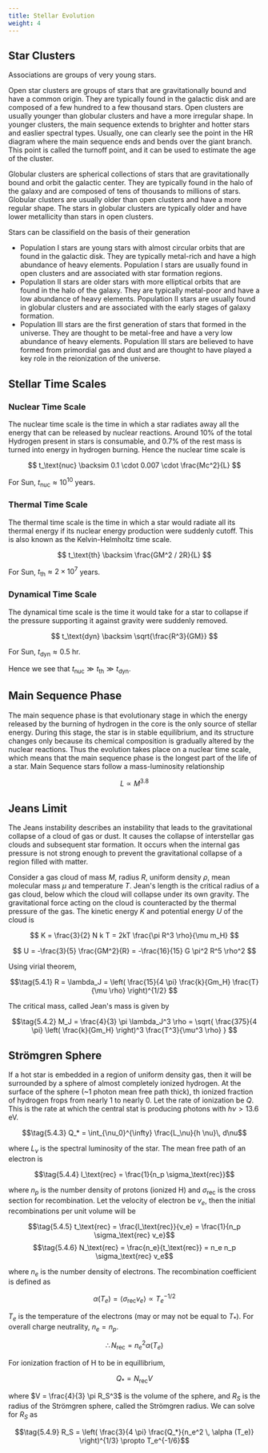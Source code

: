 ```yaml
---
title: Stellar Evolution
weight: 4
---
```


## Star Clusters

Associations are groups of very young stars.

Open star clusters are groups of stars that are gravitationally bound and have a common origin. They are typically found in the galactic disk and are composed of a few hundred to a few thousand stars. Open clusters are usually younger than globular clusters and have a more irregular shape. In younger clusters, the main sequence extends to brighter and hotter stars and easlier spectral types. Usually, one can clearly see the point in the HR diagram where the main sequence ends and bends over the giant branch. This point is called the turnoff point, and it can be used to estimate the age of the cluster.

Globular clusters are spherical collections of stars that are gravitationally bound and orbit the galactic center. They are typically found in the halo of the galaxy and are composed of tens of thousands to millions of stars. Globular clusters are usually older than open clusters and have a more regular shape. The stars in globular clusters are typically older and have lower metallicity than stars in open clusters.

Stars can be classifield on the basis of their generation

- Population I stars are young stars with almost circular orbits that are found in the galactic disk. They are typically metal-rich and have a high abundance of heavy elements. Population I stars are usually found in open clusters and are associated with star formation regions.
- Population II stars are older stars with more elliptical orbits that are found in the halo of the galaxy. They are typically metal-poor and have a low abundance of heavy elements. Population II stars are usually found in globular clusters and are associated with the early stages of galaxy formation.
- Population III stars are the first generation of stars that formed in the universe. They are thought to be metal-free and have a very low abundance of heavy elements. Population III stars are believed to have formed from primordial gas and dust and are thought to have played a key role in the reionization of the universe.

## Stellar Time Scales

### Nuclear Time Scale

The nuclear time scale is the time in which a star radiates away all the energy that can be released by nuclear reactions. Around $10$% of the total Hydrogen present in stars is consumable, and $0.7$% of the rest mass is turned into energy in hydrogen burning. Hence the nuclear time scale is

$$ t_\text{nuc} \backsim 0.1 \cdot 0.007 \cdot \frac{Mc^2}{L} $$

For Sun, $t_\text{nuc} \approx 10^{10}$ years.

### Thermal Time Scale

The thermal time scale is the time in which a star would radiate all its thermal energy if its nuclear energy production were suddenly cutoff. This is also known as the Kelvin-Helmholtz time scale.

$$ t_\text{th} \backsim \frac{GM^2 / 2R}{L} $$

For Sun, $t_\text{th} \approx 2 \times 10^{7}$ years.

### Dynamical Time Scale

The dynamical time scale is the time it would take for a star to collapse if the pressure supporting it against gravity were suddenly removed.

$$ t_\text{dyn} \backsim \sqrt{\frac{R^3}{GM}} $$

For Sun, $t_\text{dyn} \approx 0.5$ hr.

Hence we see that $t_\text{nuc} \gg t_\text{th} \gg t_\text{dyn}$.

## Main Sequence Phase

The main sequence phase is that evolutionary stage in which the energy released by the burning of hydrogen in the core is the only source of stellar energy. During this stage, the star is in stable equilibrium, and its structure changes only because its chemical composition is gradually altered by the nuclear reactions. Thus the evolution takes place on a nuclear time scale, which means that the main sequence phase is the longest part of the life of a star. Main Sequence stars follow a mass-luminosity relationship

$$ L \propto M^{3.8} $$

## Jeans Limit

The Jeans instability describes an instability that leads to the gravitational collapse of a cloud of gas or dust. It causes the collapse of interstellar gas clouds and subsequent star formation. It occurs when the internal gas pressure is not strong enough to prevent the gravitational collapse of a region filled with matter.

Consider a gas cloud of mass $M$, radius $R$, uniform density $\rho$, mean molecular mass $\mu$ and temperature $T$. Jean's length is the critical radius of a gas cloud, below which the cloud will collapse under its own gravity. The gravitational force acting on the cloud is counteracted by the thermal pressure of the gas. The kinetic energy $K$ and potential energy $U$ of the cloud is

$$ K = \frac{3}{2} N k T = 2kT \frac{\pi R^3 \rho}{\mu m_H} $$

$$ U = -\frac{3}{5} \frac{GM^2}{R} = -\frac{16}{15} G \pi^2 R^5 \rho^2 $$

Using virial theorem,

$$\tag{5.4.1} R = \lambda_J = \left( \frac{15}{4 \pi} \frac{k}{Gm_H} \frac{T}{\mu \rho} \right)^{1/2} $$

The critical mass, called Jean's mass is given by

$$\tag{5.4.2} M_J = \frac{4}{3} \pi \lambda_J^3 \rho = \sqrt{ \frac{375}{4 \pi} \left( \frac{k}{Gm_H} \right)^3 \frac{T^3}{\mu^3 \rho} } $$

## Strömgren Sphere

If a hot star is embedded in a region of uniform density gas, then it will be surrounded by a sphere of almost completely ionized hydrogen. At the surface of the sphere (~1 photon mean free path thick), th ionized fraction of hydrogen frops from nearly 1 to nearly 0. Let the rate of ionization be $Q$. This is the rate at which the central stat is producing photons with $h \nu > 13.6 \, \mathrm{eV}$.

$$\tag{5.4.3} Q_* = \int_{\nu_0}^{\infty} \frac{L_\nu}{h \nu}\, d\nu$$

where $L_\nu$ is the spectral luminosity of the star. The mean free path of an electron is

$$\tag{5.4.4} l_\text{rec} = \frac{1}{n_p \sigma_\text{rec}}$$

where $n_p$ is the number density of protons (ionized H) and $\sigma_\text{rec}$ is the cross section for recombination. Let the velocity of electron be $v_e$, then the initial recombinations per unit volume will be

$$\tag{5.4.5} t_\text{rec} = \frac{l_\text{rec}}{v_e} = \frac{1}{n_p \sigma_\text{rec} v_e}$$
$$\tag{5.4.6} N_\text{rec} = \frac{n_e}{t_\text{rec}} = n_e n_p \sigma_\text{rec} v_e$$

where $n_e$ is the number density of electrons. The recombination coefficient is defined as

$$\tag{5.4.7} \alpha(T_e) = \langle \sigma_\text{rec} v_e \rangle \propto T_e^{-1/2}$$

$T_e$ is the temperature of the electrons (may or may not be equal to $T_*$). For overall charge neutrality, $n_e = n_p$.

$$ \therefore N_\text{rec} = n_e^2 \alpha (T_e) $$

For ionization fraction of H to be in equillibrium,

$$\tag{5.4.8} Q_* = N_\text{rec} V$$

where $V = \frac{4}{3} \pi R_S^3$ is the volume of the sphere, and $R_S$ is the radius of the Strömgren sphere, called the Strömgren radius. We can solve for $R_S$ as

$$\tag{5.4.9} R_S = \left( \frac{3}{4 \pi} \frac{Q_*}{n_e^2 \, \alpha (T_e)} \right)^{1/3} \propto T_e^{-1/6}$$
